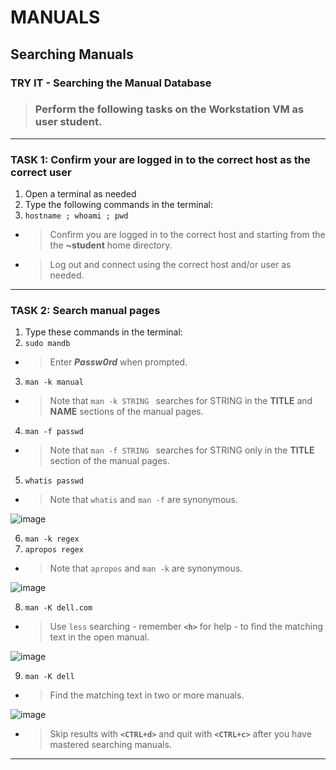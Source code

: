 # MANUALS
## Searching Manuals

### TRY IT - Searching the Manual Database

> ### Perform the following tasks on the **Workstation VM** as user **student**.

******
### TASK 1: Confirm your are logged in to the correct host as the correct user
1. Open a terminal as needed
2. Type the following commands in the terminal:
3. `hostname ; whoami ; pwd `
- > Confirm you are logged in to the correct host and starting from the the **~student** home directory.
- > Log out and connect using the correct host and/or user as needed.
******
### TASK 2: Search manual pages
1. Type these commands in the terminal: 
2. `sudo mandb `
- > Enter ***Passw0rd*** when prompted.
3. `man -k manual `
- > Note that `man -k STRING ` searches for STRING in the **TITLE** and **NAME** sections of the manual pages.
4. `man -f passwd `
- > Note that `man -f STRING ` searches for STRING only in the **TITLE** section of the manual pages.
5. `whatis passwd `
- > Note that `whatis` and `man -f` are synonymous.

![image](https://user-images.githubusercontent.com/36435980/144491599-cdf94885-c5ae-459b-a45a-526294322d4f.png)

6. `man -k regex `
7. `apropos regex `
- > Note that `apropos` and `man -k` are synonymous.

![image](https://user-images.githubusercontent.com/36435980/144491510-7e180740-8162-4c84-b052-bfcf9ddf9216.png)

8. `man -K dell.com `
- > Use `less` searching - remember **`<h>`** for help - to find the matching text in the open manual.

![image](https://user-images.githubusercontent.com/36435980/144491459-93c48d85-911e-4d52-b466-4939789485c1.png)

9. `man -K dell `
- > Find the matching text in two or more manuals. 

![image](https://user-images.githubusercontent.com/36435980/144491312-ffaf9c42-37a9-4060-81f2-50f8a58e413a.png)

- > Skip results with **`<CTRL+d>`** and quit with **`<CTRL+c>`** after you have mastered searching manuals.

******
